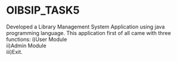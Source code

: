# OIBSIP_TASK5

Developed a Library Management System Application using java programming language.
This application first of all came with three functions: i)User Module <br>
ii)Admin Module <br>
iii)Exit.
